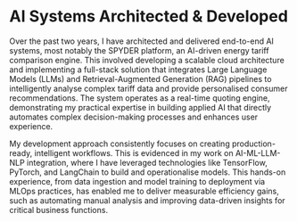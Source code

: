 # AI Systems Architected & Developed

Over the past two years, I have architected and delivered end-to-end AI systems, most notably the SPYDER platform, an AI-driven energy tariff comparison engine. This involved developing a scalable cloud architecture and implementing a full-stack solution that integrates Large Language Models (LLMs) and Retrieval-Augmented Generation (RAG) pipelines to intelligently analyse complex tariff data and provide personalised consumer recommendations. The system operates as a real-time quoting engine, demonstrating my practical expertise in building applied AI that directly automates complex decision-making processes and enhances user experience.

My development approach consistently focuses on creating production-ready, intelligent workflows. This is evidenced in my work on AI-ML-LLM-NLP integration, where I have leveraged technologies like TensorFlow, PyTorch, and LangChain to build and operationalise models. This hands-on experience, from data ingestion and model training to deployment via MLOps practices, has enabled me to deliver measurable efficiency gains, such as automating manual analysis and improving data-driven insights for critical business functions.

